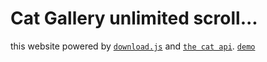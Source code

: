 # Cat Gallery unlimited scroll...
this website powered by [`download.js`] and [`the cat api`]. [`demo`]

[`download.js`]:  http://danml.com/download.html
[`the cat api`]: https://docs.thecatapi.com
[`demo`]: https://vinsdev.xyz/cats
